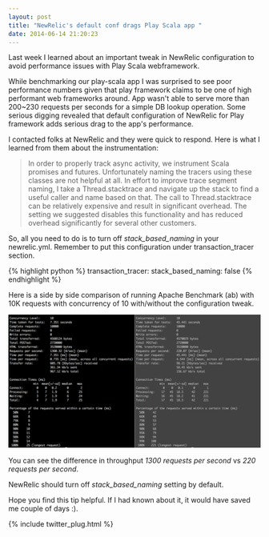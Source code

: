 ```yaml
---
layout: post
title: "NewRelic's default conf drags Play Scala app "
date: 2014-06-14 21:20:23
---
```


Last week I learned about an important tweak in NewRelic configuration to avoid performance issues with Play Scala webframework.

While benchmarking our play-scala app I was surprised to see poor performance numbers given that play framework claims to be one of high performant web frameworks around.
App wasn't able to serve more than 200~230 requests per seconds for a simple DB lookup operation. Some serious digging revealed that default configuration of NewRelic for Play framework adds serious drag to the app's performance.


I contacted folks at NewRelic and they were quick to respond. Here is what I learned from them about the instrumentation: 

>In order to properly track async activity, we instrument Scala promises and
>futures. Unfortunately naming the tracers using these classes are not helpful
>at all. In effort to improve trace segment naming, I take a Thread.stacktrace
>and navigate up the stack to find a useful caller and name based on that. The
>call to Thread.stacktrace can be relatively expensive and result in
>significant overhead. The setting we suggested disables this functionality and
>has reduced overhead significantly for several other customers.

So, all you need to do is to turn off *stack_based_naming* in your newrelic.yml. Remember to put this configuration under transaction_tracer section.

{% highlight python %}
  transaction_tracer:
      stack_based_naming: false
{% endhighlight %}

Here is a side by side comparison of running Apache Benchmark (ab) with 10K requests with concurrency of 10 with/without the configuration tweak.

<img src="/public/new_relic_play_configuration_tweak.png" >

You can see the difference in throughput *1300 requests per second* vs *220 requests per second*.

NewRelic should turn off *stack_based_naming* setting by default. 

Hope you find this tip helpful. If I had known about it, it would have saved me couple of days :).

{% include twitter_plug.html %}

